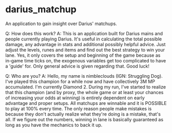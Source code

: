# darius_matchup
An application to gain insight over Darius' matchups.

Q: How does this work?
A: This is an application built for Darius mains and people currently playing Darius. It's useful in calculating the total possible damage, any advantage in stats and additional possibly helpful advice. Just adjust the levels, runes and items and find out the best strategy to win your lane. Yes, it only covers the setup and beginning of the game because as in-game time ticks on, the exogenous variables get too complicated to have a 'guide' for. Only general advice is given regarding that. Good luck!

Q: Who are you?
A: Hello, my name is nimbleclouds (IGN: Struggling Dog). I've played this champion for a while now and have collectively 3M MP accumulated. I'm currently Diamond 2. During my run, I've started to realize that this champion (and by proxy, the whole game or at least your chances of increasing your odds at winning) is entirely dependent on early advantage and proper setups. All matchups are winnable and it is POSSIBLE to play at 100% every time. The only reason people make mistakes is because they don't actually realize what they're doing is a mistake, that's all. If we figure out the numbers, winning in lane is basically guaranteed as long as you have the mechanics to back it up.
